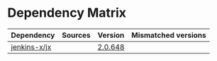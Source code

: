 # Dependency Matrix

Dependency | Sources | Version | Mismatched versions
---------- | ------- | ------- | -------------------
[jenkins-x/jx](https://github.com/jenkins-x/jx.git) |  | [2.0.648](https://github.com/jenkins-x/jx/releases/tag/v2.0.648) | 
